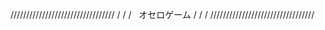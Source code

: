﻿/////////////////////////////////
/				                        /
/         オセロゲーム           /
/				                        /
/////////////////////////////////

